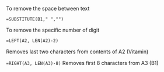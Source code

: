 To remove the space between text

```=SUBSTITUTE(B1," ","")```

To remove the specific number of digit

```=LEFT(A2, LEN(A2)-2)```

Removes last two characters from contents of A2 (Vitamin)

```=RIGHT(A3, LEN(A3)-8)```	Removes first 8 characters from A3 (B1)

